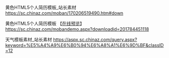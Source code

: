 黄色HTML5个人简历模板_站长素材
https://sc.chinaz.com/moban/170206519490.htm#down

黄色HTML5个人简历模板
【[在线预览](https://taoste.github.io/Hello-World/github/moban1850/index.html)】https://sc.chinaz.com/mobandemo.aspx?downloadid=201784451118


天气模板素材_站长素材
https://aspx.sc.chinaz.com/query.aspx?keyword=%E5%A4%A9%E6%B0%94%E6%A8%A1%E6%9D%BF&classID=12

